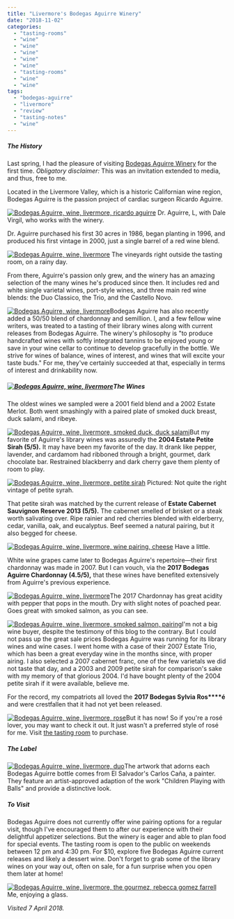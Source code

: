 ```yaml
---
title: "Livermore's Bodegas Aguirre Winery"
date: "2018-11-02"
categories:
  - "tasting-rooms"
  - "wine"
  - "wine"
  - "wine"
  - "wine"
  - "wine"
  - "tasting-rooms"
  - "wine"
  - "wine"
tags:
  - "bodegas-aguirre"
  - "livermore"
  - "review"
  - "tasting-notes"
  - "wine"
---
```


##### The History

Last spring, I had the pleasure of visiting [Bodegas Aguirre Winery](https://www.bodegasaguirre.com/) for the first time. _Obligatory disclaimer:_ This was an invitation extended to media, and thus, free to me.

Located in the Livermore Valley, which is a historic Californian wine region, Bodegas Aguirre is the passion project of cardiac surgeon Ricardo Aguirre.




<div class="caption">

[![Bodegas Aguirre, wine, livermore, ricardo aguirre](http://s3.amazonaws.com/thegourmez-wpmedia/2018/09/IMG_20180406_140554-500x403.jpg)](http://s3.amazonaws.com/thegourmez-wpmedia/2018/09/IMG_20180406_140554.jpg) Dr. Aguirre, L, with Dale Virgil, who works with the winery.</div>


Dr. Aguirre purchased his first 30 acres in 1986, began planting in 1996, and produced his first vintage in 2000, just a single barrel of a red wine blend.




<div class="caption">

[![Bodegas Aguirre, wine, livermore](http://s3.amazonaws.com/thegourmez-wpmedia/2018/09/IMG_20180406_135711-500x225.jpg)](http://s3.amazonaws.com/thegourmez-wpmedia/2018/09/IMG_20180406_135711.jpg) The vineyards right outside the tasting room, on a rainy day.</div>


From there, Aguirre's passion only grew, and the winery has an amazing selection of the many wines he's produced since then. It includes red and white single varietal wines, port-style wines, and three main red wine blends: the Duo Classico, the Trio, and the Castello Novo.

[![Bodegas Aguirre, wine, livermore](http://s3.amazonaws.com/thegourmez-wpmedia/2018/09/IMG_20180406_150103-500x454.jpg)](http://s3.amazonaws.com/thegourmez-wpmedia/2018/09/IMG_20180406_150103.jpg)Bodegas Aguirre has also recently added a 50/50 blend of chardonnay and semillion. I, and a few fellow wine writers, was treated to a tasting of their library wines along with current releases from Bodegas Aguirre. The winery's philosophy is "to produce handcrafted wines with softly integrated tannins to be enjoyed young or save in your wine cellar to continue to develop gracefully in the bottle. We strive for wines of balance, wines of interest, and wines that will excite your taste buds." For me, they've certainly succeeded at that, especially in terms of interest and drinkability now.

##### [![Bodegas Aguirre, wine, livermore](http://s3.amazonaws.com/thegourmez-wpmedia/2018/09/IMG_20180406_135338-500x375.jpg)](http://s3.amazonaws.com/thegourmez-wpmedia/2018/09/IMG_20180406_135338.jpg)The Wines

The oldest wines we sampled were a 2001 field blend and a 2002 Estate Merlot. Both went smashingly with a paired plate of smoked duck breast, duck salami, and ribeye.

[![Bodegas Aguirre, wine, livermore, smoked duck, duck salami](http://s3.amazonaws.com/thegourmez-wpmedia/2018/09/IMG_20180406_142901-375x500.jpg)](http://s3.amazonaws.com/thegourmez-wpmedia/2018/09/IMG_20180406_142901.jpg)But my favorite of Aguirre's library wines was assuredly the **2004 Estate Petite Sirah (5/5).** It may have been my favorite of the day. It drank like pepper, lavender, and cardamom had ribboned through a bright, gourmet, dark chocolate bar. Restrained blackberry and dark cherry gave them plenty of room to play.




<div class="caption">

[![Bodegas Aguirre, wine, livermore, petite sirah](http://s3.amazonaws.com/thegourmez-wpmedia/2018/09/IMG_20180406_152114-268x500.jpg)](http://s3.amazonaws.com/thegourmez-wpmedia/2018/09/IMG_20180406_152114.jpg) Pictured: Not quite the right vintage of petite syrah.</div>


That petite sirah was matched by the current release of **Estate Cabernet Sauvignon Reserve 2013 (5/5).** The cabernet smelled of brisket or a steak worth salivating over. Ripe rainier and red cherries blended with elderberry, cedar, vanilla, oak, and eucalyptus. Beef seemed a natural pairing, but it also begged for cheese.




<div class="caption">

[![Bodegas Aguirre, wine, livermore, wine pairing, cheese](http://s3.amazonaws.com/thegourmez-wpmedia/2018/09/IMG_20180406_141548-396x500.jpg)](http://s3.amazonaws.com/thegourmez-wpmedia/2018/09/IMG_20180406_141548.jpg) Have a little.</div>


White wine grapes came later to Bodegas Aguirre's repertoire—their first chardonnay was made in 2007. But I can vouch, via the **2017 Bodegas Aguirre Chardonnay (4.5/5),** that these wines have benefited extensively from Aguirre's previous experience.

[![Bodegas Aguirre, wine, livermore](http://s3.amazonaws.com/thegourmez-wpmedia/2018/09/IMG_20180406_135355-407x500.jpg)](http://s3.amazonaws.com/thegourmez-wpmedia/2018/09/IMG_20180406_135355.jpg)The 2017 Chardonnay has great acidity with pepper that pops in the mouth. Dry with slight notes of poached pear. Goes great with smoked salmon, as you can see.

[![Bodegas Aguirre, wine, livermore, smoked salmon, pairing](http://s3.amazonaws.com/thegourmez-wpmedia/2018/09/IMG_20180406_140825-500x374.jpg)](http://s3.amazonaws.com/thegourmez-wpmedia/2018/09/IMG_20180406_140825.jpg)I'm not a big wine buyer, despite the testimony of this blog to the contrary. But I could not pass up the great sale prices Bodegas Aguirre was running for its library wines and wine cases. I went home with a case of their 2007 Estate Trio, which has been a great everyday wine in the months since, with proper airing. I also selected a 2007 cabernet franc, one of the few varietals we did not taste that day, and a 2003 and 2009 petite sirah for comparison's sake with my memory of that glorious 2004. I'd have bought plenty of the 2004 petite sirah if it were available, believe me.

For the record, my compatriots all loved the **2017 Bodegas Sylvia Ros****é** and were crestfallen that it had not yet been released.

[![Bodegas Aguirre, wine, livermore, rose](http://s3.amazonaws.com/thegourmez-wpmedia/2018/09/IMG_20180406_142048-375x500.jpg)](http://s3.amazonaws.com/thegourmez-wpmedia/2018/09/IMG_20180406_142048.jpg)But it has now! So if you're a rosé lover, you may want to check it out. It just wasn't a preferred style of rosé for me. Visit [the tasting room](https://www.bodegasaguirre.com/location/) to purchase.

##### The Label

[![Bodegas Aguirre, wine, livermore, duo](http://s3.amazonaws.com/thegourmez-wpmedia/2018/09/IMG_20180406_152020-360x500.jpg)](http://s3.amazonaws.com/thegourmez-wpmedia/2018/09/IMG_20180406_152020.jpg)The artwork that adorns each Bodegas Aguirre bottle comes from El Salvador's Carlos Caña, a painter. They feature an artist-approved adaption of the work "Children Playing with Balls" and provide a distinctive look.

##### To Visit

Bodegas Aguirre does not currently offer wine pairing options for a regular visit, though I've encouraged them to after our experience with their delightful appetizer selections. But the winery is eager and able to plan food for special events. The tasting room is open to the public on weekends between 12 pm and 4:30 pm. For $10, explore five Bodegas Aguirre current releases and likely a dessert wine. Don't forget to grab some of the library wines on your way out, often on sale, for a fun surprise when you open them later at home!




<div class="caption">

[![Bodegas Aguirre, wine, livermore, the gourmez, rebecca gomez farrell](http://s3.amazonaws.com/thegourmez-wpmedia/2018/09/IMG_20180406_142750-419x500.jpg)](http://s3.amazonaws.com/thegourmez-wpmedia/2018/09/IMG_20180406_142750.jpg) Me, enjoying a glass.</div>


_Visited 7 April 2018._
